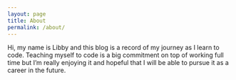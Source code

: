 ```yaml
---
layout: page
title: About
permalink: /about/
---
```


Hi, my name is Libby and this blog is a record of my journey as I learn to code. Teaching myself to code is a big commitment on top of working full time but I’m really enjoying it and hopeful that I will be able to pursue it as a career in the future. 
